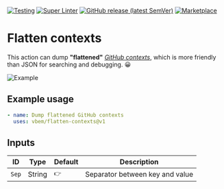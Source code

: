 [![Testing](https://github.com/vbem/flatten-contexts/actions/workflows/test.yml/badge.svg)](https://github.com/vbem/flatten-contexts/actions/workflows/test.yml)
[![Super Linter](https://github.com/vbem/flatten-contexts/actions/workflows/linter.yml/badge.svg)](https://github.com/vbem/flatten-contexts/actions/workflows/linter.yml)
[![GitHub release (latest SemVer)](https://img.shields.io/github/v/release/vbem/flatten-contexts?label=Release&logo=github)](https://github.com/vbem/flatten-contexts/releases)
[![Marketplace](https://img.shields.io/badge/GitHub%20Actions-Marketplace-blue?logo=github)](https://github.com/marketplace/actions/flatten-contexts)

# Flatten contexts
This action can dump **"flattened"** [*GitHub contexts*](https://docs.github.com/en/actions/learn-github-actions/contexts#example-printing-context-information-to-the-log), which is more friendly than JSON for searching and debugging. 😀

![Example](https://repository-images.githubusercontent.com/477080111/8cb0e9f1-a74f-44f1-8b50-c35cc3ad13e9 "vbem/flatten-contexts")

## Example usage

```yaml
- name: Dump flattened GitHub contexts
  uses: vbem/flatten-contexts@v1
```

## Inputs

ID | Type | Default | Description
--- | --- | --- | ---
`Sep` | String | ` 👉 ` | Separator between key and value